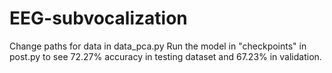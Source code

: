 # EEG-subvocalization
Change paths for data in data_pca.py
Run the model in "checkpoints" in post.py to see 72.27% accuracy in testing dataset and 67.23% in validation.
